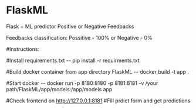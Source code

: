 # FlaskML
Flask + ML predictor Positive or Negative Feedbacks


Feedbacks classification: Possitive - 100% or Negative - 0%

#Instructions:

#Install requirements.txt
-- pip install -r requirments.txt

#Build docker container from app directory FlaskML 
-- docker build -t app .

#Start docker
-- docker run -p 8180:8180 -p 8181:8181 -v /your path/FlaskML/app/models:/app/models app

#Check frontend on http://127.0.0.1:8181
#Fill prdict form and get predictions
